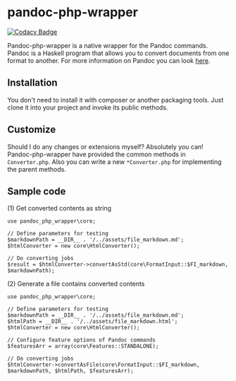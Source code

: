 pandoc-php-wrapper
==========

[![Codacy Badge](https://api.codacy.com/project/badge/Grade/5941036343e84f5cb376419e71825ec2)](https://www.codacy.com/app/jerome.chan369/pandoc-php-wrapper?utm_source=github.com&utm_medium=referral&utm_content=jeromechan/pandoc-php-wrapper&utm_campaign=badger)

Pandoc-php-wrapper is a native wrapper for the Pandoc commands.
Pandoc is a Haskell program that allows you to convert documents from one format to another.
For more information on Pandoc you can look [here](https://github.com/jgm/pandoc).

Installation
------------

You don't need to install it with composer or another packaging tools. Just clone it into your
project and invoke its public methods.

Customize
------------

Should I do any changes or extensions myself?
Absolutely you can!
Pandoc-php-wrapper have provided the common methods in `Converter.php`. Also you can write a
new `*Converter.php` for implementing the parent methods.

Sample code
------------

(1) Get converted contents as string

```
use pandoc_php_wrapper\core;

// Define parameters for testing
$markdownPath = __DIR__ . '/../assets/file_markdown.md';
$htmlConverter = new core\HtmlConverter();

// Do converting jobs
$result = $htmlConverter->convertAsStd(core\FormatInput::$FI_markdown, $markdownPath);

```

(2) Generate a file contains converted contents

```
use pandoc_php_wrapper\core;

// Define parameters for testing
$markdownPath = __DIR__ . '/../assets/file_markdown.md';
$htmlPath = __DIR__ . '/../assets/file_markdown.html';
$htmlConverter = new core\HtmlConverter();

// Configure feature options of Pandoc commands
$featuresArr = array(core\Features::STANDALONE);

// Do converting jobs
$htmlConverter->convertAsFile(core\FormatInput::$FI_markdown, $markdownPath, $htmlPath, $featuresArr);

```